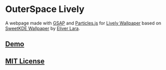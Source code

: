 # OuterSpace Lively

A webpage made with [GSAP](https://greensock.com/gsap/) and [Particles.js](https://github.com/VincentGarreau/particles.js) for [Lively Wallpaper](https://github.com/rocksdanister/lively) based on [SweetKDE Wallpaper](https://github.com/EliverLara/Sweet) by [Eliver Lara](https://github.com/EliverLara).

## [Demo](https://venombigbozz.github.io/SweetKDE-Lively/)
## [MIT License](LICENSE)
